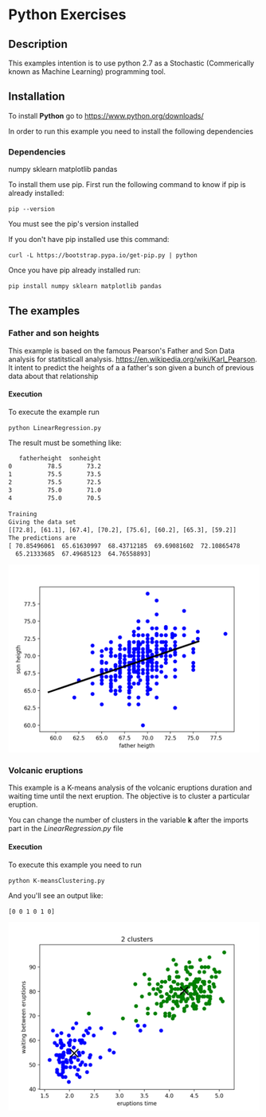 # Python Exercises

## Description

This examples intention is to use python 2.7 as a Stochastic (Commerically known as Machine Learning) programming tool.

## Installation

To install **Python** go to https://www.python.org/downloads/

In order to run this example you need to install the following dependencies

### Dependencies
numpy
sklearn
matplotlib
pandas

To install them use pip. First run the following command to know if pip is already installed:

`pip --version`

You must see the pip's version installed

If you don't have pip installed use this command:

`curl -L https://bootstrap.pypa.io/get-pip.py | python`

Once you have pip already installed run:

`pip install numpy sklearn matplotlib pandas`

## The examples

### Father and son heights
This example is based on the famous Pearson's Father and Son Data analysis for statitsticall analysis. https://en.wikipedia.org/wiki/Karl_Pearson. It intent to predict the heights of a a father's son given a bunch of previous data about that relationship

#### Execution

To execute the example run

`python LinearRegression.py`

The result must be something like:

```
   fatherheight  sonheight
0          78.5       73.2
1          75.5       73.5
2          75.5       72.5
3          75.0       71.0
4          75.0       70.5

Training
Giving the data set
[[72.8], [61.1], [67.4], [70.2], [75.6], [60.2], [65.3], [59.2]]
The predictions are
[ 70.85496061  65.61630997  68.43712185  69.69081602  72.10865478
  65.21333685  67.49685123  64.76558893]

```

![alt Linear Regression Plot](LinearRegression.png "Linear Regression Plot")

### Volcanic eruptions
This example is a K-means analysis of the volcanic eruptions duration and waiting time until the next eruption. The objective is to cluster a particular eruption.

You can change the number of clusters in the variable **k** after the imports part in the *LinearRegression.py* file

#### Execution

To execute this example you need to run

`python K-meansClustering.py`

And you'll see an output like:

`[0 0 1 0 1 0]`

![alt K-mean cluster](KmeansClustering.png "K-mean cluster")
